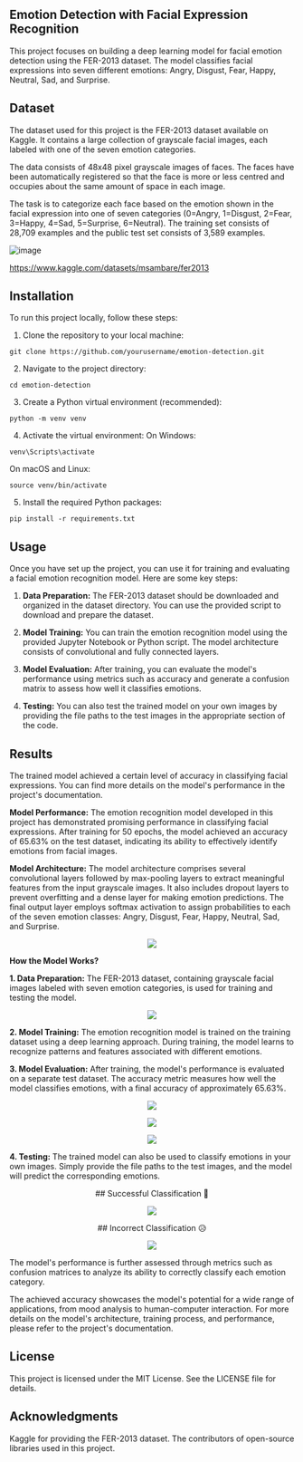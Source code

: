 ## Emotion Detection with Facial Expression Recognition

This project focuses on building a deep learning model for facial emotion detection using the FER-2013 dataset. The model classifies facial expressions into seven different emotions: Angry, Disgust, Fear, Happy, Neutral, Sad, and Surprise.

## Dataset
The dataset used for this project is the FER-2013 dataset available on Kaggle. It contains a large collection of grayscale facial images, each labeled with one of the seven emotion categories.

The data consists of 48x48 pixel grayscale images of faces. The faces have been automatically registered so that the face is more or less centred and occupies about the same amount of space in each image.

The task is to categorize each face based on the emotion shown in the facial expression into one of seven categories (0=Angry, 1=Disgust, 2=Fear, 3=Happy, 4=Sad, 5=Surprise, 6=Neutral). The training set consists of 28,709 examples and the public test set consists of 3,589 examples.

![image](https://github.com/yamil-abraham/facial-emotion-detection/assets/93222307/b1f5a6fb-6b11-4b7a-af9b-0fe1099bdabb)

https://www.kaggle.com/datasets/msambare/fer2013

## Installation
To run this project locally, follow these steps:

1. Clone the repository to your local machine:
```
git clone https://github.com/yourusername/emotion-detection.git
```
2. Navigate to the project directory:
```
cd emotion-detection
```
3. Create a Python virtual environment (recommended):
```
python -m venv venv
```
4. Activate the virtual environment:
On Windows:
```
venv\Scripts\activate
```
On macOS and Linux:
```
source venv/bin/activate
```
5. Install the required Python packages:
```
pip install -r requirements.txt
```
## Usage
Once you have set up the project, you can use it for training and evaluating a facial emotion recognition model. Here are some key steps:

1. **Data Preparation:** The FER-2013 dataset should be downloaded and organized in the dataset directory. You can use the provided script to download and prepare the dataset.

2. **Model Training:** You can train the emotion recognition model using the provided Jupyter Notebook or Python script. The model architecture consists of convolutional and fully connected layers.

3. **Model Evaluation:** After training, you can evaluate the model's performance using metrics such as accuracy and generate a confusion matrix to assess how well it classifies emotions.

4. **Testing:** You can also test the trained model on your own images by providing the file paths to the test images in the appropriate section of the code.

## Results
The trained model achieved a certain level of accuracy in classifying facial expressions. You can find more details on the model's performance in the project's documentation.

__Model Performance:__
The emotion recognition model developed in this project has demonstrated promising performance in classifying facial expressions. After training for 50 epochs, the model achieved an accuracy of 65.63% on the test dataset, indicating its ability to effectively identify emotions from facial images.

__Model Architecture:__
The model architecture comprises several convolutional layers followed by max-pooling layers to extract meaningful features from the input grayscale images. It also includes dropout layers to prevent overfitting and a dense layer for making emotion predictions. The final output layer employs softmax activation to assign probabilities to each of the seven emotion classes: Angry, Disgust, Fear, Happy, Neutral, Sad, and Surprise.

<p align="center">
  <img src="images/model_plot.png">
</p>

__How the Model Works?__

**1. Data Preparation:** The FER-2013 dataset, containing grayscale facial images labeled with seven emotion categories, is used for training and testing the model.

<p align="center">
  <img src="images/test_sample.png">
</p>

**2. Model Training:** The emotion recognition model is trained on the training dataset using a deep learning approach. During training, the model learns to recognize patterns and features associated with different emotions.

**3. Model Evaluation:** After training, the model's performance is evaluated on a separate test dataset. The accuracy metric measures how well the model classifies emotions, with a final accuracy of approximately 65.63%.

<p align="center">
  <img src="images/training and validation loss.png">
</p>

<p align="center">
  <img src="images/training and validation accuracy.png">
</p>

<p align="center">
  <img src="images/confusion_matrix.png">
</p>

**4. Testing:** The trained model can also be used to classify emotions in your own images. Simply provide the file paths to the test images, and the model will predict the corresponding emotions.

<p align="center">
  ## Successful Classification 🤪
</p>

<p align="center">
  <img src="images/prediction2.png">
</p>

<p align="center">
  ## Incorrect Classification 😥
</p>

<p align="center">
  <img src="images/prediction1.png">
</p>

The model's performance is further assessed through metrics such as confusion matrices to analyze its ability to correctly classify each emotion category.

The achieved accuracy showcases the model's potential for a wide range of applications, from mood analysis to human-computer interaction. For more details on the model's architecture, training process, and performance, please refer to the project's documentation.

## License
This project is licensed under the MIT License. See the LICENSE file for details.

## Acknowledgments
Kaggle for providing the FER-2013 dataset.
The contributors of open-source libraries used in this project.
